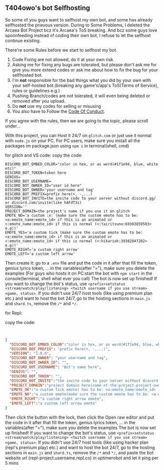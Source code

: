 ## T404owo's bot Selfhosting
So some of you guys want to selfhost my own bot, and some has already selfhosted the prievous version.
During to Some Problems, I deleted the Arcaea Bot Project bcz it's Arcaea's ToS breaking.
And bcz some guys love spoonfeeding instead of coding their own bot, I refuse to let the selfhost continue existing.

There're some Rules before we start to selfhost my bot.
1. Code Fixing are not allowed, do it at your own risk.
2. Asking me for fixing any bugs are tolerated, but please don't ask me for give you more extend codes or ask me about how to fix the bug for your selfhosted bot.
3. I'm **not** responsible for the bad things what you did by your own with your self-hosted bot.(breaking any game's/app's ToS(Terms of Service), rules or guidelines e.g.)
4. Pushing Branch/codes are not tolerated, it will even being deleted or removed after you upload.
5. Do **not** use my codes for selling or misusing
6. You also have to Follow the [Code Of Conduct](https://github.com/t404owo/t404owo-bot-discord/blob/main/CODE_OF_CONDUCT.md).

If you agree with the rules, then we are going to the topic, please scroll under...




With this project, you can Host it 24/7 on `glitch.com` or just use it normal with `node.js` on your PC.
For PC users, make sure you install all the packages im package.json using `npm i` in terminal(shell, cmd)


for glitch and VS code:
copy the code:
```env
DISCORD_BOT_EMBED_COLOR="color in hex, or as word(#1f1e94, blue, white etc)"
DISCORD_BOT_TOKEN=token here
GENIUS=
DISCORD_BOT_USERNAME=
DISCORD_BOT_OWNER_ID="user id here"
DISCORD_BOT_OWNER='your username and tag'
DISCORD_BOT_PREFIX=prefix here(+, -,...)
DISCORD_BOT_INVITE=the invite code to your server without discord.gg/ or discord.com/invite(like hAFdT3s)
VERSION=''
PROJECT_DOMAIN=the project's name if you use it on glitch
EMOTE_NO='a custom :x: (make sure the custom emote has to be: <a:emote_name:emote_id> if this is an animated or <:emote_name:emote_id> if this is normal (<:tairitsuno:69383859583> e.g))'
EMOTE_YES='a custom tick (make sure the custom emote has to be: <a:emote_name:emote_id> if this is an animated or <:emote_name:emote_id> if this is normal (<:hikariok:39382847282> e.g))'
EMOTE_RIGHT='a custom right arrow'
EMOTE_LEFT='a custom left arrow'
```
Then create it: go to a `.env` file and put the code in it
after that fill the token, genius lyrics token, ... in the variables(after "="), make sure you delete the examples
(For guys who hosts it on PC:start the bot with `npm start` in the console(terminal, shell what ever you call)
The bot is now set up finished! If you want to change the bot's status, use `<prefix>setstatus <stream/watch/play/listening> <twitch username if you use stream> <game, status>`.
If you didn't use 24/7 host tools (like using premium plan etc.) and want to host the bot 24/7, go to the hosting sections in `main.js` and `shard.ts`, remove the `/*` and `*/`.

for Repl:

 copy the code:
```json


{
  "DISCORD_BOT_EMBED_COLOR":"color in hex, or as word(#1f1e94, blue, white etc)",
  "DISCORD_BOT_PREFIX": "prefix here(+, -,...)",
  "VERSION": "1.0.0",
  "DISCORD_BOT_OWNER": "your username and tag",
  "DISCORD_BOT_OWNER_ID": "",
  "DISCORD_BOT_USERNAME": "Bot's name here",
  "GENIUS": "",
  "DISCORD_BOT_TOKEN": "",
  "DISCORD_BOT_INVITE":"the invite code to your server without discord.gg/ or discord.com/invite(like hAFdT3s)",
  "PROJECT_DOMAIN":"project domain here(name-of-the-project.project-owner(t404owo-bot.t404owo e.g))",
  "EMOTE_OK":"a custom tick emote( has to be: <a:emote_name:emote_id> if this is an animated or <:emote_name:emote_id> if this is normal (<:hikariok:39382847282> e.g))",
  "EMOTE_NO":"a custom emote(make sure the custom emote has to be: <a:emote_name:emote_id> if this is an animated or <:emote_name:emote_id> if this is normal (<:tairitsuno:69383859583> e.g))",
  "EMOTE_RIGHT":"a custom right arrow emote",
  "EMOTE_LEFT":"a custom left arrow emote"
}
```
Then click the button with the lock, then click the Open raw editor and put the code in it
after that fill the token, genius lyrics token, ... in the variables(after "="), make sure you delete the examples
The bot is now set up finished! If you want to change the bot's status, use `<prefix>setstatus <stream/watch/play/listening> <twitch username if you use stream> <game, status>`.
If you didn't use 24/7 host tools (like using hacker plan (repl's premium play) etc.) and want to host the bot 24/7, go to the hosting sections in `main.js` and `shard.ts`, remove the `/*` and `*/`, and paste the bot website url (repl-project.username.repl.co) in uptimerobot and let it ping per 5 mins
